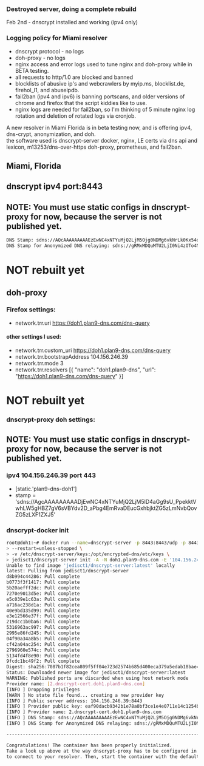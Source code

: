 ### Destroyed server, doing a complete rebuild
Feb 2nd - dnscrypt installed and working (ipv4 only)


### Logging policy for Miami resolver
- dnscrypt protocol - no logs
- doh-proxy - no logs
- nginx access and error logs used to tune nginx and doh-proxy while in BETA testing.
- all requests to http/1.0 are blocked and banned
- blocklists of abusive ip's and webcrawlers by myip.ms, blocklist.de, firehol_l1, and abuseipdb. 
- fail2ban (ipv4 and ipv6) is banning portscans, and older versions of chrome and firefox that the script kiddies like to use.
- nginx logs are needed for fail2ban, so I'm thinking of 5 minute nginx log rotation and deletion of rotated logs via cronjob.

A new resolver in Miami Florida is in beta testing now, and is offering ipv4, dns-crypt, anonymization, and doh. \
the software used is dnscrypt-server docker, nginx, LE certs via dns api and lexicon, m13253/dns-over-https doh-proxy, prometheus, and fail2ban.

## Miami, Florida
## dnscrypt ipv4 port:8443
## NOTE: You must use static configs in dnscrypt-proxy for now, because the server is not published yet.

``` sh
DNS Stamp: sdns://AQcAAAAAAAAAEzEwNC4xNTYuMjQ2LjM5Ojg0NDMg6vkNrLk0Kx54oL884eTgcR4UwSVLEOhuQDk_Irw7ljEiMi5kbnNjcnlwdC1jZXJ0LmRvaDEucGxhbjktZG5zLmNvbQ
DNS Stamp for Anonymized DNS relaying: sdns://gRMxMDQuMTU2LjI0Ni4zOTo4NDQz
```

# NOT rebuilt yet
## doh-proxy
### Firefox settings:
- network.trr.uri	https://doh1.plan9-dns.com/dns-query
#### other settings I used:
- network.trr.custom_uri	https://doh1.plan9-dns.com/dns-query
- network.trr.bootstrapAddress	104.156.246.39
- network.trr.mode	3
- network.trr.resolvers	[{ "name": "doh1.plan9-dns", "url": "https://doh1.plan9-dns.com/dns-query" }]

# NOT rebuilt yet
### dnscrypt-proxy doh settings:
## NOTE: You must use static configs in dnscrypt-proxy for now, because the server is not published yet.
### ipv4 104.156.246.39 port 443
- [static.'plan9-dns-doh1']
- stamp = 'sdns://AgcAAAAAAAAADjEwNC4xNTYuMjQ2LjM5ID4aGg9sU_PpekktVwhLW5gHBZ7gV6sVBYdv2D_aPbg4EmRvaDEucGxhbjktZG5zLmNvbQovZG5zLXF1ZXJ5'

### dnscrypt-docker init
```sh
root@doh1:~# docker run --name=dnscrypt-server -p 8443:8443/udp -p 8443:8443/tcp -p 9100:9100/tcp --net=host \
> --restart=unless-stopped \
> -v /etc/dnscrypt-server/keys:/opt/encrypted-dns/etc/keys \
> jedisct1/dnscrypt-server init -A -N doh1.plan9-dns.com -E '104.156.246.39:8443' -M 0.0.0.0:9100
Unable to find image 'jedisct1/dnscrypt-server:latest' locally
latest: Pulling from jedisct1/dnscrypt-server
d8b994c44286: Pull complete 
b0773f3f1417: Pull complete 
5b20aefff2dc: Pull complete 
7270e9013d5e: Pull complete 
e5c039e1c63a: Pull complete 
a716ac238d1a: Pull complete 
40e9bd335d99: Pull complete 
e3e12566e37f: Pull complete 
219dcc1b0ba6: Pull complete 
5316963ac997: Pull complete 
2995e86fd245: Pull complete 
04f90a34a8b5: Pull complete 
cf42a04ac254: Pull complete 
2796960e574c: Pull complete 
5134fd4f8e90: Pull complete 
9fcdc1bc49f2: Pull complete 
Digest: sha256:7087b1f82cea809f5ff04e723d2574b685d400eca379a5edab18bae4fd04bbd8
Status: Downloaded newer image for jedisct1/dnscrypt-server:latest
WARNING: Published ports are discarded when using host network mode
Provider name: [2.dnscrypt-cert.doh1.plan9-dns.com]
[INFO ] Dropping privileges
[WARN ] No state file found... creating a new provider key
[INFO ] Public server address: 104.156.246.39:8443
[INFO ] Provider public key: eaf90dacb9342b1e78a0bf3ce1e4e0711e14c1254b10e86e40393f22bc3b9631
[INFO ] Provider name: 2.dnscrypt-cert.doh1.plan9-dns.com
[INFO ] DNS Stamp: sdns://AQcAAAAAAAAAEzEwNC4xNTYuMjQ2LjM5Ojg0NDMg6vkNrLk0Kx54oL884eTgcR4UwSVLEOhuQDk_Irw7ljEiMi5kbnNjcnlwdC1jZXJ0LmRvaDEucGxhbjktZG5zLmNvbQ
[INFO ] DNS Stamp for Anonymized DNS relaying: sdns://gRMxMDQuMTU2LjI0Ni4zOTo4NDQz

-----------------------------------------------------------------------

Congratulations! The container has been properly initialized.
Take a look up above at the way dnscrypt-proxy has to be configured in order
to connect to your resolver. Then, start the container with the default command.

```
